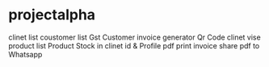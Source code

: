 # projectalpha 
clinet list
coustomer list
Gst Customer
invoice generator
Qr Code 
clinet vise product list
Product Stock in clinet id & Profile
pdf print 
invoice share pdf to Whatsapp   
